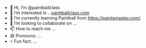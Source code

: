 - 👋 Hi, I’m @paintballclass
- 👀 I’m interested in ...[paintballclass.com](https://paintballclass.com/)
- 🌱 I’m currently learning Paintball from https://paintsmaster.com/.
- 💞️ I’m looking to collaborate on ...
- 📫 How to reach me ...
- 😄 Pronouns: ...
- ⚡ Fun fact: ...

<!---
paintballclass/paintballclass is a ✨ special ✨ repository because its `README.md` (this file) appears on your GitHub profile.
You can click the Preview link to take a look at your changes.
--->
